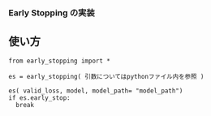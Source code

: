 ### Early Stopping の実装

## 使い方

    from early_stopping import *

    es = early_stopping( 引数についてはpythonファイル内を参照 )

    es( valid_loss, model, model_path= "model_path")
    if es.early_stop:
      break
